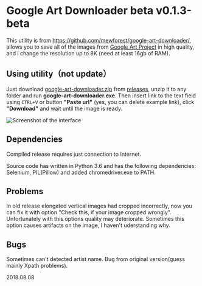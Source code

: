  # Google Art Downloader beta v0.1.3-beta
This utility is from https://github.com/mewforest/google-art-downloader/, allows you to save all of the images from [Google Art Project](https://artsandculture.google.com) in high quality, and i change the resolution up to 8K (need at least 16gb of RAM). 

## Using utility（not update）
Just download [google-art-downloader.zip](https://github.com/mewforest/google-art-downloader/releases/download/v0.1.2-beta/google-art-downloader-0-1-2.zip) from [releases](https://github.com/mewforest/google-art-downloader/releases), unzip it to any folder and run **google-art-downloader.exe**. Then insert link to the text field using `CTRL+V` or button **"Paste url"** (yes, you can delete example link), click **"Download"** and wait until the image is ready.

![Screenshot of the interface](http://up.mewf.ru/ga/images/04_scr.png)

## Dependencies
Compiled release requires just connection to Internet.

Source code has written in Python 3.6 and has the following dependencies: Selenium, PIL(Pillow) and added chromedriver.exe to PATH.

## Problems
In old release elongated vertical images had cropped incorrectly, now you can fix it with option "Check this, if your image cropped wrongly". Unfortunately with this options quality may deteriorate. Sometimes this option causes artifacts on the image, I haven't uderstanding why.

## Bugs
Sometimes can't detected artist name. Bug from original version(guess mainly Xpath problems).

2018.08.08

